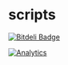 scripts
=======


[![Bitdeli Badge](https://d2weczhvl823v0.cloudfront.net/NikolaMandic/dotfiles/trend.png)](https://bitdeli.com/free "Bitdeli Badge")

[![Analytics](https://ga-beacon.appspot.com/UA-44812767-2/dotfiles/readme)](https://github.com/igrigorik/ga-beacon)
